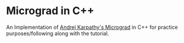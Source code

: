 # Micrograd in C++

An Implementation of [Andrej Karpathy's Micrograd](https://github.com/karpathy/micrograd) in C++ for practice purposes/following along with the tutorial.
